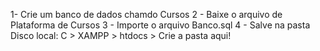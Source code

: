 1- Crie um banco de dados chamdo Cursos
2 - Baixe o arquivo de Plataforma de Cursos
3 - Importe o arquivo Banco.sql
4 - Salve na pasta Disco local: C > XAMPP > htdocs > Crie a pasta aqui!
